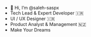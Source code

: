 - 👋 Hi, I’m @saleh-saspx
- Tech Lead & Expert Developer 🇮🇷
- UI / UX Designer 🇮🇷
- Product Analyst & Management 🇳🇿
- Make Your Dreams
